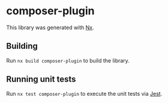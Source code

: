 # composer-plugin

This library was generated with [Nx](https://nx.dev).

## Building

Run `nx build composer-plugin` to build the library.

## Running unit tests

Run `nx test composer-plugin` to execute the unit tests via [Jest](https://jestjs.io).
